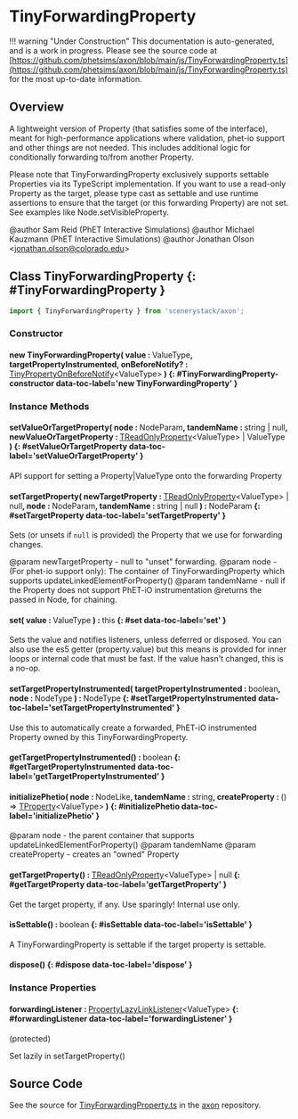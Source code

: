 # TinyForwardingProperty

!!! warning "Under Construction"
    This documentation is auto-generated, and is a work in progress. Please see the source code at
    [https://github.com/phetsims/axon/blob/main/js/TinyForwardingProperty.ts](https://github.com/phetsims/axon/blob/main/js/TinyForwardingProperty.ts) for the most up-to-date information.

## Overview

A lightweight version of Property (that satisfies some of the interface), meant for high-performance applications
where validation, phet-io support and other things are not needed. This includes additional logic for conditionally
forwarding to/from another Property.

Please note that TinyForwardingProperty exclusively supports settable Properties
via its TypeScript implementation. If you want to use a read-only Property as the target, please type cast as settable
and use runtime assertions to ensure that the target (or this forwarding Property) are not set. See examples like
Node.setVisibleProperty.

@author Sam Reid (PhET Interactive Simulations)
@author Michael Kauzmann (PhET Interactive Simulations)
@author Jonathan Olson &lt;jonathan.olson@colorado.edu&gt;

## Class TinyForwardingProperty {: #TinyForwardingProperty }


```js
import { TinyForwardingProperty } from 'scenerystack/axon';
```
### Constructor

#### new TinyForwardingProperty( value : <span style="font-weight: 400;">ValueType</span>, targetPropertyInstrumented, onBeforeNotify? : <span style="font-weight: 400;">[TinyPropertyOnBeforeNotify](../axon/TinyProperty.md#TinyPropertyOnBeforeNotify)&lt;ValueType&gt;</span> ) {: #TinyForwardingProperty-constructor data-toc-label='new TinyForwardingProperty' }

### Instance Methods

#### setValueOrTargetProperty( node : <span style="font-weight: 400;">NodeParam</span>, tandemName : <span style="font-weight: 400;"><span style="color: hsla(calc(var(--md-hue) + 180deg),80%,40%,1);">string</span> | <span style="color: hsla(calc(var(--md-hue) + 180deg),80%,40%,1);">null</span></span>, newValueOrTargetProperty : <span style="font-weight: 400;">[TReadOnlyProperty](../axon/TReadOnlyProperty.md)&lt;ValueType&gt; | ValueType</span> ) {: #setValueOrTargetProperty data-toc-label='setValueOrTargetProperty' }

API support for setting a Property|ValueType onto the forwarding Property

#### setTargetProperty( newTargetProperty : <span style="font-weight: 400;">[TReadOnlyProperty](../axon/TReadOnlyProperty.md)&lt;ValueType&gt; | <span style="color: hsla(calc(var(--md-hue) + 180deg),80%,40%,1);">null</span></span>, node : <span style="font-weight: 400;">NodeParam</span>, tandemName : <span style="font-weight: 400;"><span style="color: hsla(calc(var(--md-hue) + 180deg),80%,40%,1);">string</span> | <span style="color: hsla(calc(var(--md-hue) + 180deg),80%,40%,1);">null</span></span> ) : <span style="font-weight: 400;">NodeParam</span> {: #setTargetProperty data-toc-label='setTargetProperty' }

Sets (or unsets if `null` is provided) the Property that we use for forwarding changes.

@param newTargetProperty - null to "unset" forwarding.
@param node - (For phet-io support only):
              The container of TinyForwardingProperty which supports updateLinkedElementForProperty()
@param tandemName - null if the Property does not support PhET-iO instrumentation
@returns the passed in Node, for chaining.

#### set( value : <span style="font-weight: 400;">ValueType</span> ) : <span style="font-weight: 400;"><span style="color: hsla(calc(var(--md-hue) + 180deg),80%,40%,1);">this</span></span> {: #set data-toc-label='set' }

Sets the value and notifies listeners, unless deferred or disposed. You can also use the es5 getter
(property.value) but this means is provided for inner loops or internal code that must be fast. If the value
hasn't changed, this is a no-op.

#### setTargetPropertyInstrumented( targetPropertyInstrumented : <span style="font-weight: 400;"><span style="color: hsla(calc(var(--md-hue) + 180deg),80%,40%,1);">boolean</span></span>, node : <span style="font-weight: 400;">NodeType</span> ) : <span style="font-weight: 400;">NodeType</span> {: #setTargetPropertyInstrumented data-toc-label='setTargetPropertyInstrumented' }

Use this to automatically create a forwarded, PhET-iO instrumented Property owned by this TinyForwardingProperty.

#### getTargetPropertyInstrumented() : <span style="font-weight: 400;"><span style="color: hsla(calc(var(--md-hue) + 180deg),80%,40%,1);">boolean</span></span> {: #getTargetPropertyInstrumented data-toc-label='getTargetPropertyInstrumented' }

#### initializePhetio( node : <span style="font-weight: 400;">NodeLike</span>, tandemName : <span style="font-weight: 400;"><span style="color: hsla(calc(var(--md-hue) + 180deg),80%,40%,1);">string</span></span>, createProperty : <span style="font-weight: 400;">() =&gt; [TProperty](../axon/TProperty.md)&lt;ValueType&gt;</span> ) {: #initializePhetio data-toc-label='initializePhetio' }

@param node - the parent container that supports updateLinkedElementForProperty()
@param tandemName
@param createProperty - creates an "owned" Property

#### getTargetProperty() : <span style="font-weight: 400;">[TReadOnlyProperty](../axon/TReadOnlyProperty.md)&lt;ValueType&gt; | <span style="color: hsla(calc(var(--md-hue) + 180deg),80%,40%,1);">null</span></span> {: #getTargetProperty data-toc-label='getTargetProperty' }

Get the target property, if any. Use sparingly! Internal use only.

#### isSettable() : <span style="font-weight: 400;"><span style="color: hsla(calc(var(--md-hue) + 180deg),80%,40%,1);">boolean</span></span> {: #isSettable data-toc-label='isSettable' }

A TinyForwardingProperty is settable if the target property is settable.

#### dispose() {: #dispose data-toc-label='dispose' }

### Instance Properties

#### forwardingListener : <span style="font-weight: 400;">[PropertyLazyLinkListener](../axon/TReadOnlyProperty.md#PropertyLazyLinkListener)&lt;ValueType&gt;</span> {: #forwardingListener data-toc-label='forwardingListener' }

(protected)

Set lazily in setTargetProperty()



## Source Code

See the source for [TinyForwardingProperty.ts](https://github.com/phetsims/axon/blob/main/js/TinyForwardingProperty.ts) in the [axon](https://github.com/phetsims/axon) repository.
